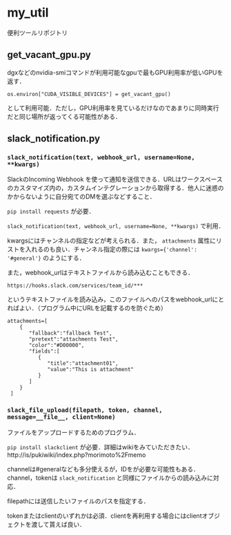 # my_util
便利ツールリポジトリ

## get_vacant_gpu.py
dgxなどのnvidia-smiコマンドが利用可能なgpuで最もGPU利用率が低いGPUを返す．

```
os.environ["CUDA_VISIBLE_DEVICES"] = get_vacant_gpu()
```
として利用可能．ただし，GPU利用率を見ているだけなのであまりに同時実行だと同じ場所が返ってくる可能性がある．

## slack_notification.py
### `slack_notification(text, webhook_url, username=None, **kwargs)`

SlackのIncoming Webhook を使って通知を送信できる．URLはワークスペースのカスタマイズ内の，カスタムインテグレーションから取得する．他人に迷惑のかからないように自分宛てのDMを選ぶなどすること．

`pip install requests` が必要．

`slack_notification(text, webhook_url, username=None, **kwargs)` で利用．

kwargsにはチャンネルの指定などが考えられる．また， `attachments` 属性にリストを入れるのも良い．チャンネル指定の際には `kwargs={'channel': '#general'}` のようにする．

また，webhook_urlはテキストファイルから読み込むこともできる．
```
https://hooks.slack.com/services/team_id/***

```
というテキストファイルを読み込み，このファイルへのパスをwebhook_urlにとればよい．（プログラム中にURLを記載するのを防ぐため）


```
attachments=[
    {
       "fallback":"fallback Test",
       "pretext":"attachments Test",
       "color":"#D00000",
       "fields":[
          {
             "title":"attachment01",
             "value":"This is attachment"
          }
       ]
    }
 ]
```

### `slack_file_upload(filepath, token, channel, message=__file__, client=None)`
ファイルをアップロードするためのプログラム．

`pip install slackclient` が必要．詳細はwikiをみていただきたい．http://is/pukiwiki/index.php?morimoto%2Fmemo

channelは#generalなども多分使えるが，IDをが必要な可能性もある．channel，tokenは `slack_notification` と同様にファイルからの読み込みに対応．

filepathには送信したいファイルのパスを指定する．

tokenまたはclientのいずれかは必須．clientを再利用する場合にはclientオブジェクトを渡して貰えば良い．
